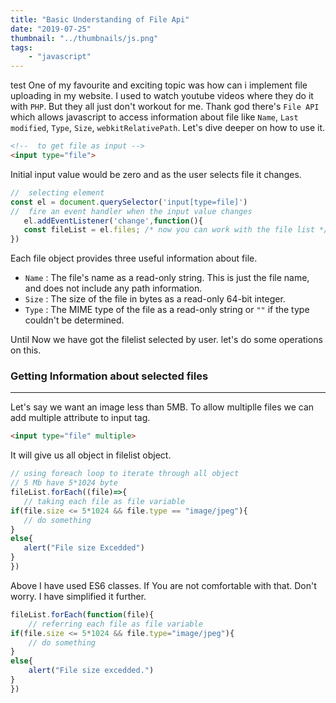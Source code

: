 ```yaml
---
title: "Basic Understanding of File Api"
date: "2019-07-25"
thumbnail: "../thumbnails/js.png"
tags:
    - "javascript"
---
```


 test One of my favourite and exciting topic was how can i implement file uploading in my website. I used to watch youtube videos where they do it with `PHP`. But they all just don't workout for me. Thank god there's `File API` which  allows javascript to access information about file like `Name`, `Last modified`, `Type`, `Size`, `webkitRelativePath`. Let's dive deeper on how to use it.
 
 ```HTML
 <!--  to get file as input -->
<input type="file">

 ```
 Initial input value would be zero and as the user selects file it changes.
 ```js
//  selecting element
const el = document.querySelector('input[type=file]')
//  fire an event handler when the input value changes
    el.addEventListener('change',function(){
    const fileList = el.files; /* now you can work with the file list */    
})
 ```
 Each file object provides three useful information about file.
 - `Name` : The file's name as a read-only string. This is just the file name, and does not include any path information. 
 - `Size` : The size of the file in bytes as a read-only 64-bit integer.
 - `Type` : The MIME type of the file as a read-only string or `""` if the type couldn't be determined.

Until Now we have got the filelist selected by user. let's do some operations on this.
 ### Getting Information about selected files
 ---
 Let's say we want an image less than 5MB. To allow multiplle files we can  add multiple attribute to input tag.
 ```HTML
 <input type="file" multiple>
 ```
 It will give us all object in filelist object.
 ```js
// using foreach loop to iterate through all object
// 5 Mb have 5*1024 byte
fileList.forEach((file)=>{
    // taking each file as file variable
if(file.size <= 5*1024 && file.type == "image/jpeg"){
    // do something
}
else{
    alert("File size Excedded")
}
})
 ```
Above I have used ES6 classes. If You are not comfortable with that. Don't worry. I have simplified it further.
```js
fileList.forEach(function(file){
    // referring each file as file variable
if(file.size <= 5*1024 && file.type="image/jpeg"){
    // do something
}
else{
    alert("File size excedded.")
}
})
```



